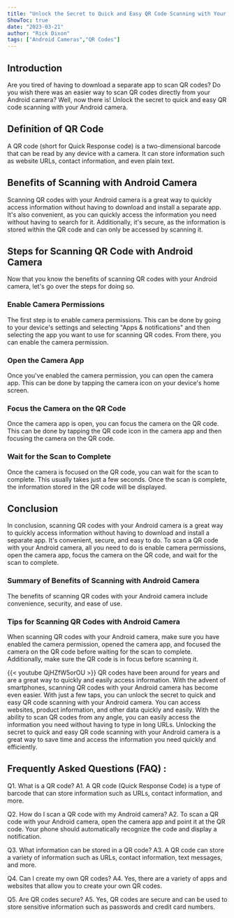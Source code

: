 ```yaml
---
title: "Unlock the Secret to Quick and Easy QR Code Scanning with Your Android Camera!"
ShowToc: true 
date: "2023-03-21"
author: "Rick Dixon" 
tags: ["Android Cameras","QR Codes"]
---
```

## Introduction

Are you tired of having to download a separate app to scan QR codes? Do you wish there was an easier way to scan QR codes directly from your Android camera? Well, now there is! Unlock the secret to quick and easy QR code scanning with your Android camera. 

## Definition of QR Code

A QR code (short for Quick Response code) is a two-dimensional barcode that can be read by any device with a camera. It can store information such as website URLs, contact information, and even plain text. 

## Benefits of Scanning with Android Camera

Scanning QR codes with your Android camera is a great way to quickly access information without having to download and install a separate app. It's also convenient, as you can quickly access the information you need without having to search for it. Additionally, it's secure, as the information is stored within the QR code and can only be accessed by scanning it. 

## Steps for Scanning QR Code with Android Camera

Now that you know the benefits of scanning QR codes with your Android camera, let's go over the steps for doing so. 

### Enable Camera Permissions

The first step is to enable camera permissions. This can be done by going to your device's settings and selecting "Apps & notifications" and then selecting the app you want to use for scanning QR codes. From there, you can enable the camera permission. 

### Open the Camera App

Once you've enabled the camera permission, you can open the camera app. This can be done by tapping the camera icon on your device's home screen. 

### Focus the Camera on the QR Code

Once the camera app is open, you can focus the camera on the QR code. This can be done by tapping the QR code icon in the camera app and then focusing the camera on the QR code. 

### Wait for the Scan to Complete

Once the camera is focused on the QR code, you can wait for the scan to complete. This usually takes just a few seconds. Once the scan is complete, the information stored in the QR code will be displayed. 

## Conclusion

In conclusion, scanning QR codes with your Android camera is a great way to quickly access information without having to download and install a separate app. It's convenient, secure, and easy to do. To scan a QR code with your Android camera, all you need to do is enable camera permissions, open the camera app, focus the camera on the QR code, and wait for the scan to complete. 

### Summary of Benefits of Scanning with Android Camera

The benefits of scanning QR codes with your Android camera include convenience, security, and ease of use. 

### Tips for Scanning QR Codes with Android Camera

When scanning QR codes with your Android camera, make sure you have enabled the camera permission, opened the camera app, and focused the camera on the QR code before waiting for the scan to complete. Additionally, make sure the QR code is in focus before scanning it.

{{< youtube QjHZfW5orOU >}} 
QR codes have been around for years and are a great way to quickly and easily access information. With the advent of smartphones, scanning QR codes with your Android camera has become even easier. With just a few taps, you can unlock the secret to quick and easy QR code scanning with your Android camera. You can access websites, product information, and other data quickly and easily. With the ability to scan QR codes from any angle, you can easily access the information you need without having to type in long URLs. Unlocking the secret to quick and easy QR code scanning with your Android camera is a great way to save time and access the information you need quickly and efficiently.

## Frequently Asked Questions (FAQ) :
Q1. What is a QR code?
A1. A QR code (Quick Response Code) is a type of barcode that can store information such as URLs, contact information, and more.

Q2. How do I scan a QR code with my Android camera?
A2. To scan a QR code with your Android camera, open the camera app and point it at the QR code. Your phone should automatically recognize the code and display a notification.

Q3. What information can be stored in a QR code?
A3. A QR code can store a variety of information such as URLs, contact information, text messages, and more.

Q4. Can I create my own QR codes?
A4. Yes, there are a variety of apps and websites that allow you to create your own QR codes.

Q5. Are QR codes secure?
A5. Yes, QR codes are secure and can be used to store sensitive information such as passwords and credit card numbers.


